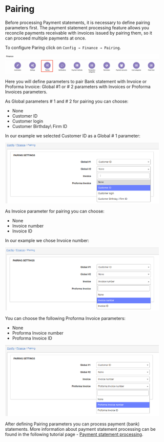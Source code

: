 Pairing
=============

Before processing Payment statements, it is necessary to define pairing parameters first. The payment statement processing feature allows you reconcile payments receivable with invoices issued by pairing them, so it can proceed multiple payments at once.

To configure Paring click on `Config → Finance → Pairing`.

![Pairing](icon.png)


Here you will define parameters to pair Bank statement with Invoice or Proforma Invoice: Global #1 or # 2 parameters with Invoices or Proforma Invoices parameters.

As Global parameters # 1 and # 2  for pairing you can choose:

* None
* Customer ID
* Customer login
* Customer Birthday\ Firm ID

In our example we selected Customer ID as a Global # 1 parameter:

![Item global1 & global2](global.png)

As Invoice parameter for pairing you can choose:

* None
* Invoice number
* Invoice ID

In our example we chose Invoice number:

![Invoice](invoice.png)

You can choose the following Proforma Invoice parameters:

* None
* Proforma Invoice number
* Proforma Invoice ID

![Proforma invoice](proforma.png)

After defining Pairing parameters you can process payment (bank) statements. More information about payment statement processing can be found in the following tutorial page -  [Payment statement processing](finance/payment_statement_processing/payment_statement_processing.md).
